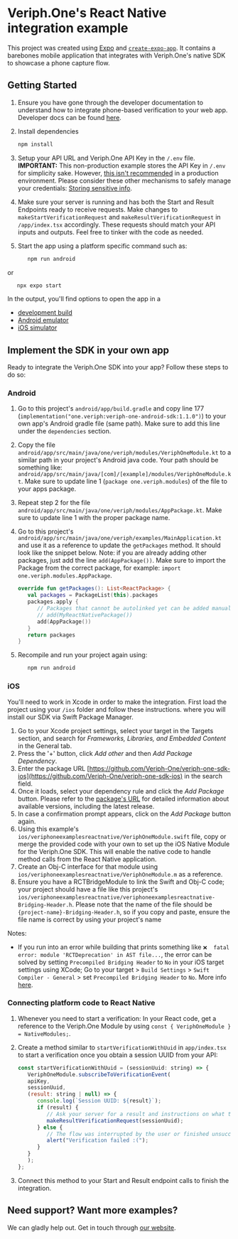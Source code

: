 # Veriph.One's React Native integration example

This project was created using [Expo](https://expo.dev) and [`create-expo-app`](https://www.npmjs.com/package/create-expo-app). It contains a barebones mobile application that integrates with Veriph.One's native SDK to showcase a phone capture flow.

## Getting Started

1. Ensure you have gone through the developer documentation to understand how to integrate phone-based verification to your web app. Developer docs can be found [here](https://developer.veriph.one/docs/intro).

2. Install dependencies

   ```bash
   npm install
   ```

3. Setup your API URL and Veriph.One API Key in the `/.env` file. <b>IMPORTANT:</b> This non-production example stores the API Key in `/.env` for simplicity sake. However, [this isn't recommended](https://docs.expo.dev/guides/environment-variables/) in a production environment. Please consider these other mechanisms to safely manage your credentials: [Storing sensitive info](https://reactnative.dev/docs/security#storing-sensitive-info).

4. Make sure your server is running and has both the Start and Result Endpoints ready to receive requests. Make changes to `makeStartVerificationRequest` and `makeResultVerificationRequest` in `/app/index.tsx` accordingly. These requests should match your API inputs and outputs. Feel free to tinker with the code as needed.

5. Start the app using a platform specific command such as:
   ```bash
      npm run android
   ```

or

   ```bash
      npx expo start
   ```

In the output, you'll find options to open the app in a

- [development build](https://docs.expo.dev/develop/development-builds/introduction/)
- [Android emulator](https://docs.expo.dev/workflow/android-studio-emulator/)
- [iOS simulator](https://docs.expo.dev/workflow/ios-simulator/)

## Implement the SDK in your own app

Ready to integrate the Veriph.One SDK into your app? Follow these steps to do so:

### Android

1. Go to this project's `android/app/build.gradle` and copy line 177 (`implementation("one.veriph:veriph-one-android-sdk:1.1.0")`) to your own app's Android gradle file (same path). Make sure to add this line under the `dependencies` section.

2. Copy the file `android/app/src/main/java/one/veriph/modules/VeriphOneModule.kt` to a similar path in your project's Android java code. Your path should be something like: `android/app/src/main/java/[com]/[example]/modules/VeriphOneModule.kt`. Make sure to update line 1 (`package one.veriph.modules`) of the file to your apps package.

3. Repeat step 2 for the file `android/app/src/main/java/one/veriph/modules/AppPackage.kt`. Make sure to update line 1 with the proper package name.

4. Go to this project's `android/app/src/main/java/one/veriph/examples/MainApplication.kt` and use it as a reference to update the `getPackages` method. It should look like the snippet below. Note: if you are already adding other packages, just add the line `add(AppPackage())`. Make sure to import the Package from the correct package, for example: `import one.veriph.modules.AppPackage`.
   ```kotlin
   override fun getPackages(): List<ReactPackage> {
      val packages = PackageList(this).packages
      packages.apply {
         // Packages that cannot be autolinked yet can be added manually here, for example:
         // add(MyReactNativePackage())
         add(AppPackage())
      }
      return packages
   }
   ```

5. Recompile and run your project again using:
   ```bash
      npm run android
   ```

### iOS
You'll need to work in Xcode in order to make the integration. First load the project using your `/ios` folder and follow these instructions.
where you will install our SDK via Swift Package Manager.

1. Go to your Xcode project settings, select your target in the Targets section, and search for _Frameworks, Libraries, and Embedded Content_ in the General tab.
2. Press the '+' button, click _Add other_ and then _Add Package Dependency_.
3. Enter the package URL [https://github.com/Veriph-One/veriph-one-sdk-ios](https://github.com/Veriph-One/veriph-one-sdk-ios) in the search field.
4. Once it loads, select your dependency rule and click the _Add Package_ button. Please refer to the [package's URL](https://github.com/Veriph-One/veriph-one-sdk-ios) for detailed information about available versions, including the latest release.
5. In case a confirmation prompt appears, click on the _Add Package_ button again.
6. Using this example's `ios/veriphoneexamplesreactnative/VeriphOneModule.swift` file, copy or merge the provided code with your own to set up the iOS Native Module for the Veriph.One SDK. This will enable the native code to handle method calls from the React Native application.
7. Create an Obj-C interface for that module using `ios/veriphoneexamplesreactnative/VeriphOneModule.m` as a reference.
8. Ensure you have a RCTBridgeModule to link the Swift and Obj-C code; your project should have a file like this project's `ios/veriphoneexamplesreactnative/veriphoneexamplesreactnative-Bridging-Header.h`. Please note that the name of the file should be `{project-name}-Bridging-Header.h`, so if you copy and paste, ensure the file name is correct by using your project's name

Notes:
- If you run into an error while building that prints something like `❌  fatal error: module 'RCTDeprecation' in AST file...`, the error can be solved by setting `Precompiled Bridging Header` to `No` in your iOS target settings using XCode; Go to your target > `Build Settings` > `Swift Compiler - General` > set `Precompiled Bridging Header` to `No`. More info [here](https://stackoverflow.com/a/74072441).

### Connecting platform code to React Native

1. Whenever you need to start a verification: In your React code, get a reference to the Veriph.One Module by using `const { VeriphOneModule } = NativeModules;`.

2. Create a method similar to `startVerificationWithUuid` in `app/index.tsx` to start a verification once you obtain a session UUID from your API:
   ```javascript
   const startVerificationWithUuid = (sessionUuid: string) => {
      VeriphOneModule.subscribeToVerificationEvent(
      apiKey,
      sessionUuid,
      (result: string | null) => {
         console.log(`Session UUID: ${result}`);
         if (result) {
            // Ask your server for a result and instructions on what to do next
            makeResultVerificationRequest(sessionUuid);
         } else {
            // The flow was interrupted by the user or finished unsuccessfully
            alert("Verification failed :(");
         }
      }
      );
   };
   ```

3. Connect this method to your Start and Result endpoint calls to finish the integration.

## Need support? Want more examples?

We can gladly help out. Get in touch through [our website](https://www.veriph.one/contact).